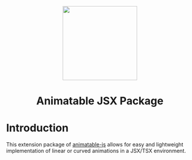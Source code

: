 <div align="center">
  <img width="200px" src="https://github.com/user-attachments/assets/ccc4a353-7903-4a49-a92d-26b6dfa1d200">
  <h1>Animatable JSX Package</h1>
</div>

# Introduction
This extension package of [animatable-js](https://github.com/animatable-js/animatable_js) allows for easy and lightweight implementation of linear or curved animations in a JSX/TSX environment.
